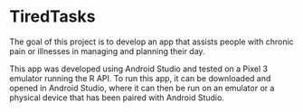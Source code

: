 # TiredTasks
The goal of this project is to develop an app that assists people with chronic pain or illnesses in managing and planning their day.

This app was developed using Android Studio and tested on a Pixel 3 emulator running the R API. To run this app, it can be downloaded and opened in Android Studio, where it can then be run on an emulator or a physical device that has been paired with Android Studio.

